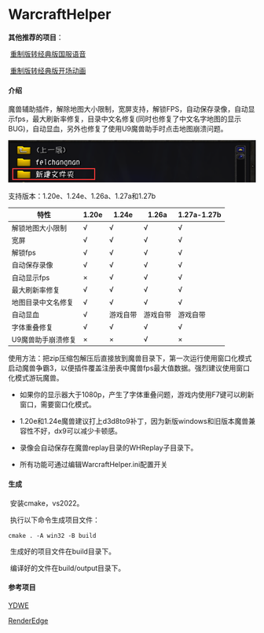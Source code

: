 # WarcraftHelper

**其他推荐的项目**：

​	[重制版转经典版国服语音](https://github.com/LoveBeforT/war3-chinese-voice)

​	[重制版转经典版开场动画](https://github.com/LoveBeforT/war3-reforged-movie)

#### 介绍

魔兽辅助插件，解除地图大小限制，宽屏支持，解锁FPS，自动保存录像，自动显示fps，最大刷新率修复，目录中文名修复(同时也修复了中文名字地图的显示BUG)，自动显血，另外也修复了使用U9魔兽助手时点击地图崩溃问题。

![image-20220910193304584](./.image/pathfix.png)

支持版本：1.20e、1.24e、1.26a、1.27a和1.27b

| 特性             | 1.20e | 1.24e | 1.26a | 1.27a-1.27b |
| ---------------- | ----- | ----- | ----- | ----- |
| 解锁地图大小限制 | √     | √     | √     | √     |
| 宽屏             | √     | √     | √     | √     |
| 解锁fps          | √     | √     | √     | √     |
| 自动保存录像     | √     | √     | √     | √     |
| 自动显示fps      | ×     | √     | √     | √     |
| 最大刷新率修复   | √     | √     | √     | √     |
| 地图目录中文名修复   | √     | √     | √     | √     |
| 自动显血 | √ | 游戏自带 | 游戏自带 | 游戏自带 |
| 字体重叠修复 | √ | √ | √ | √ |
| U9魔兽助手崩溃修复 | × | × | √ | × |

使用方法：把zip压缩包解压后直接放到魔兽目录下，第一次运行使用窗口化模式启动魔兽争霸3，以便插件覆盖注册表中魔兽fps最大值数据。强烈建议使用窗口化模式游玩魔兽。

- 如果你的显示器大于1080p，产生了字体重叠问题，游戏内使用F7键可以刷新窗口，需要窗口化模式。

- 1.20e和1.24e魔兽建议打上d3d8to9补丁，因为新版windows和旧版本魔兽兼容性不好，dx9可以减少卡顿感。

- 录像会自动保存在魔兽replay目录的WHReplay子目录下。

- 所有功能可通过编辑WarcraftHelper.ini配置开关



#### 生成

​	安装cmake，vs2022。

​	执行以下命令生成项目文件：

```shell
cmake . -A win32 -B build
```

​	生成好的项目文件在build目录下。

​	编译好的文件在build/output目录下。



#### 参考项目

[YDWE](https://github.com/actboy168/YDWE)

[RenderEdge](https://github.com/ENAleksey/RenderEdge_Widescreen)

